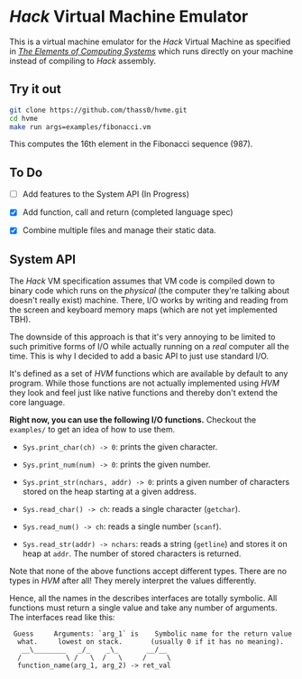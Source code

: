 # *Hack* Virtual Machine Emulator

This is a virtual machine emulator for the *Hack* Virtual
Machine as specified in [*The Elements of Computing Systems*](https://www.nand2tetris.org/)
which runs directly on your machine instead of compiling to
*Hack* assembly.

## Try it out

```sh
git clone https://github.com/thass0/hvme.git
cd hvme
make run args=examples/fibonacci.vm
```

This computes the 16th element in the Fibonacci sequence (987).


## To Do

- [ ] Add features to the System API (In Progress)

- [x] Add function, call and return (completed language spec)

- [x] Combine multiple files and manage their static data.

##  System API

The *Hack* VM specification assumes that VM code is compiled down to
binary code which runs on the *physical* (the computer they're
talking about doesn't really exist) machine. There, I/O works by
writing and reading from the screen and keyboard memory maps (which
are not yet implemented TBH).

The downside of this approach is that it's very annoying
to be limited to such primitive forms of I/O while actually running
on a *real* computer all the time. This is why I decided to add
a basic API to just use standard I/O.

It's defined as a set of *HVM* functions which are available by
default to any program. While those functions are not actually
implemented using *HVM* they look and feel just like native
functions and thereby don't extend the core language.

**Right now, you can use the following I/O functions.**
Checkout the `examples/` to get an idea of how to use them.

  - `Sys.print_char(ch) -> 0`: prints the given character.

  - `Sys.print_num(num) -> 0`: prints the given number.

  - `Sys.print_str(nchars, addr) -> 0`: prints a given number
    of characters stored on the heap starting at a given address.

  - `Sys.read_char() -> ch`: reads a single character (`getchar`).

  - `Sys.read_num() -> ch`: reads a single number (`scanf`).

  - `Sys.read_str(addr) -> nchars`: reads a string (`getline`)
    and stores it on heap at `addr`. The number of stored characters
    is returned.

Note that none of the above functions accept different
types. There are no types in *HVM* after all! They merely
interpret the values differently.

Hence, all the names in the describes interfaces are
totally symbolic. All functions must return a single value
and take any number of arguments. The interfaces read like
this:

```
 Guess     Arguments: `arg_1` is    Symbolic name for the return value
  what.     lowest on stack.       (usually 0 if it has no meaning).
   __\________   _/_    _\_       __/__
  /           \ /   \  /   \     /     \
  function_name(arg_1, arg_2) -> ret_val
```
